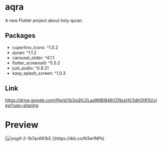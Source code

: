 # aqra

A new Flutter project about holy quran.

## Packages

 * cupertino_icons: ^1.0.2
 * quran: ^1.1.2
 * carousel_slider: ^4.1.1
 * flutter_screenutil: ^5.5.2
 * just_audio: ^0.9.21
 * easy_splash_screen: ^1.0.3  

## Link
https://drive.google.com/file/d/1b3oQfLOLaa9NBiB46VZNszHV3dhGf81G/view?usp=sharing

<h1>Preview</h1>
[<img src="https://i.ibb.co/pPCWK8s/ezgif-2-1b7ac661b5.gif" alt="ezgif-2-1b7ac661b5" border="0" />
](https://ibb.co/N3w1NPk)

